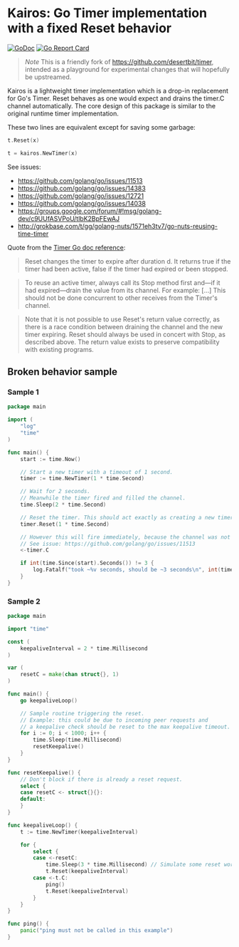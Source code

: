 # Kairos: Go Timer implementation with a fixed Reset behavior

[![GoDoc](https://godoc.org/github.com/rhansen/go-kairos/kairos?status.svg)](https://godoc.org/github.com/rhansen/go-kairos/kairos)
[![Go Report Card](https://goreportcard.com/badge/github.com/rhansen/go-kairos/kairos)](https://goreportcard.com/report/github.com/rhansen/go-kairos/kairos)

> *Note*
> This is a friendly fork of <https://github.com/desertbit/timer>, intended as a
> playground for experimental changes that will hopefully be upstreamed.

Kairos is a lightweight timer implementation which is a drop-in replacement for
Go's Timer. Reset behaves as one would expect and drains the timer.C channel automatically.
The core design of this package is similar to the original runtime timer implementation.

These two lines are equivalent except for saving some garbage:

```go
t.Reset(x)

t = kairos.NewTimer(x)
```

See issues:
- https://github.com/golang/go/issues/11513
- https://github.com/golang/go/issues/14383
- https://github.com/golang/go/issues/12721
- https://github.com/golang/go/issues/14038
- https://groups.google.com/forum/#!msg/golang-dev/c9UUfASVPoU/tlbK2BpFEwAJ
- http://grokbase.com/t/gg/golang-nuts/1571eh3tv7/go-nuts-reusing-time-timer

Quote from the [Timer Go doc reference](https://golang.org/pkg/time/#Timer):

>Reset changes the timer to expire after duration d.
It returns true if the timer had been active, false if the timer had
expired or been stopped.

> To reuse an active timer, always call its Stop method first and—if it had
expired—drain the value from its channel. For example: [...]
This should not be done concurrent to other receives from the Timer's channel.

> Note that it is not possible to use Reset's return value correctly, as there
is a race condition between draining the channel and the new timer expiring.
Reset should always be used in concert with Stop, as described above.
The return value exists to preserve compatibility with existing programs.

## Broken behavior sample

### Sample 1

```go
package main

import (
    "log"
    "time"
)

func main() {
	start := time.Now()

	// Start a new timer with a timeout of 1 second.
	timer := time.NewTimer(1 * time.Second)

	// Wait for 2 seconds.
	// Meanwhile the timer fired and filled the channel.
	time.Sleep(2 * time.Second)

	// Reset the timer. This should act exactly as creating a new timer.
	timer.Reset(1 * time.Second)

	// However this will fire immediately, because the channel was not drained.
	// See issue: https://github.com/golang/go/issues/11513
	<-timer.C

	if int(time.Since(start).Seconds()) != 3 {
		log.Fatalf("took ~%v seconds, should be ~3 seconds\n", int(time.Since(start).Seconds()))
	}
}
```

### Sample 2

```go
package main

import "time"

const (
	keepaliveInterval = 2 * time.Millisecond
)

var (
	resetC = make(chan struct{}, 1)
)

func main() {
	go keepaliveLoop()

	// Sample routine triggering the reset.
	// Example: this could be due to incoming peer requests and
	// a keepalive check should be reset to the max keepalive timeout.
	for i := 0; i < 1000; i++ {
		time.Sleep(time.Millisecond)
		resetKeepalive()
	}
}

func resetKeepalive() {
	// Don't block if there is already a reset request.
	select {
	case resetC <- struct{}{}:
	default:
	}
}

func keepaliveLoop() {
	t := time.NewTimer(keepaliveInterval)

	for {
		select {
		case <-resetC:
			time.Sleep(3 * time.Millisecond) // Simulate some reset work...
			t.Reset(keepaliveInterval)
		case <-t.C:
			ping()
			t.Reset(keepaliveInterval)
		}
	}
}

func ping() {
	panic("ping must not be called in this example")
}
```
